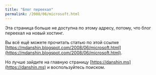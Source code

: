 ```yaml
---
title: "Блог переехал"
permalink: /2008/06/microsoft.html
---
```

Эта страница больше не доступна по этому адресу, потому, что блог переехал на новый хостинг.

Вы всё ещё можете прочитать статью по этой ссылке [https://mdanshin.blogspot.com/2008/06/microsoft.html](https://mdanshin.blogspot.com/2008/06/microsoft.html).

Но лучше зайдите на главную страницу [https://danshin.ms](https://danshin.ms) и воспользуйтесь поиском.
